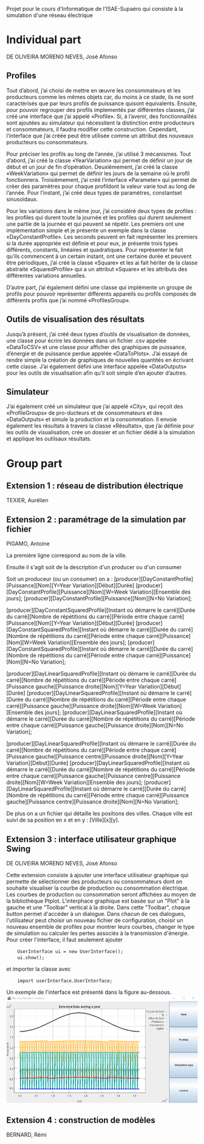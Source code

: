 Projet pour le cours d'Informatique de l'ISAE-Supaéro qui consiste à la simulation d'une réseau électrique

# Individual part
DE OLIVEIRA MORENO NEVES, José Afonso

## Profiles

Tout d’abord, j’ai choisi de mettre en œuvre les consommateurs et les producteurs comme les mêmes objets car, du moins à ce stade, ils ne sont caractérisés que par leurs profils de puissance quisont équivalents. Ensuite, pour pouvoir regrouper des profils implementés par différentes classes, j’ai créé une interface que j’ai appelé «Profile». Si, à l’avenir, des fonctionnalités sont ajoutées au simulateur qui nécessitent la distinction entre producteurs et consommateurs, il faudra modifier cette construction. Cependant, l’interface que j’ai créée peut être utilisée comme un attribut des nouveaux producteurs ou consommateurs.

Pour préciser les profils au long de l’année, j’ai utilisé 3 mécanismes. Tout d’abord, j’ai créé la classe «YearVariation» qui permet de définir un jour de début et un jour de fin d’opération. Deuxièmement, j’ai créé la classe «WeekVariation» qui permet de définir les jours de la semaine où le profil fonctionnera. Troisièmement, j’ai créé l’interface «Parameter» qui permet de créer des paramètres pour chaque profildont la valeur varie tout au long de l’année. Pour l’instant, j’ai créé deux types de paramètres, constantset sinusoïdaux.

Pour les variations dans le même jour, j’ai considéré deux types de profiles : les profiles qui durent toute la journée et les profiles qui durent seulement une partie de la journée et qui peuvent se répétir. Les premiers ont une implémentation simple et je présente un exemple dans la classe «DayConstantProfile». Les seconds peuvent en fait représenter les premiers si la durée appropriée est définie et pour eux, je présente trois types différents, constants, linéaires et quadratiques. Pour représenter le fait qu’ils commencent à un certain instant, ont une certaine durée et peuvent être périodiques, j’ai créé la classe «Square» et les ai fait hériter de la classe abstraite «SquaredProfile» qui a un attribut «Square» et les attributs des différentes variations annuelles.

D’autre part, j’ai également défini une classe qui implémente un groupe de profils pour pouvoir représenter différents appareils ou profils composés de différents profils que j’ai nommé «ProfilesGroup».

## Outils de visualisation des résultats

Jusqu’à présent, j’ai créé deux types d’outils de visualisation de données, une classe pour écrire les données dans un fichier .csv appelée «DataToCSV» et une classe pour afficher des graphiques de puissance, d’énergie et de puissance perdue appelée «DataToPlots». J’ai essayé de rendre simple la création de graphiques de nouvelles quantités en écrivant cette classe. J’ai également défini une interface appelée «DataOutputs» pour les outils de visualisation afin qu’il soit simple d’en ajouter d’autres.

## Simulateur

J’ai également créé un simulateur que j’ai appelé «City», qui reçoit des «ProfileGroups» de pro-ducteurs et de consommateurs et des «DataOutputs» et simule la production et la consommation. Il envoie également les résultats à travers la classe «Résultats», que j’ai définie pour les outils de visualisation, crée un dossier et un fichier dédié à la simulation et applique les outilsaux résultats.

# Group part

## Extension 1 : réseau de distribution électrique
TEXIER, Aurélien

## Extension 2 : paramétrage de la simulation par fichier
PIGAMO, Antoine

La première ligne correspond au nom de la ville.

Ensuite il s'agit soit de la description d'un producer ou d'un consumer

Soit un produceur (ou un consumer) on a : 
[producer][DayConstantProfile][Puissance][Nom][Y=Year Variation][Début][Durée]
[producer][DayConstantProfile][Puissance][Nom][W=Week Variation][Ensemble des jours];
[producer][DayConstantProfile][Puissance][Nom][N=No Variation];

[producer][DayConstantSquaredProfile][Instant où démarre le carré][Durée du carré][Nombre de répétitions du carré][Période entre chaque carré][Puissance][Nom][Y=Year Variation][Début][Durée]
[producer][DayConstantSquaredProfile][Instant où démarre le carré][Durée du carré][Nombre de répétitions du carré][Période entre chaque carré][Puissance][Nom][W=Week Variation][Ensemble des jours];
[producer][DayConstantSquaredProfile][Instant où démarre le carré][Durée du carré][Nombre de répétitions du carré][Période entre chaque carré][Puissance][Nom][N=No Variation];

[producer][DayLinearSquaredProfile][Instant où démarre le carré][Durée du carré][Nombre de répétitions du carré][Période entre chaque carré][Puissance gauche][Puissance droite][Nom][Y=Year Variation][Début][Durée]
[producer][DayLinearSquaredProfile][Instant où démarre le carré][Durée du carré][Nombre de répétitions du carré][Période entre chaque carré][Puissance gauche][Puissance droite][Nom][W=Week Variation][Ensemble des jours];
[producer][DayLinearSquaredProfile][Instant où démarre le carré][Durée du carré][Nombre de répétitions du carré][Période entre chaque carré][Puissance gauche][Puissance droite][Nom][N=No Variation];

[producer][DayLinearSquaredProfile][Instant où démarre le carré][Durée du carré][Nombre de répétitions du carré][Période entre chaque carré][Puissance gauche][Puissance centre][Puissance droite][Nom][Y=Year Variation][Début][Durée]
[producer][DayLinearSquaredProfile][Instant où démarre le carré][Durée du carré][Nombre de répétitions du carré][Période entre chaque carré][Puissance gauche][Puissance centre][Puissance droite][Nom][W=Week Variation][Ensemble des jours];
[producer][DayLinearSquaredProfile][Instant où démarre le carré][Durée du carré][Nombre de répétitions du carré][Période entre chaque carré][Puissance gauche][Puissance centre][Puissance droite][Nom][N=No Variation];


De plus on a un fichier qui détaille les positions des villes.
Chaque ville est suivi de sa position en x et en y : [Ville][x][y].

## Extension 3 : interface utilisateur graphique Swing
DE OLIVEIRA MORENO NEVES, José Afonso

Cette extension consiste à ajouter une interface utilisateur graphique qui permette de sélectionner des producteurs ou consommateurs dont on souhaite visualiser la courbe de production ou consommation électrique. Les courbes de production ou consommation seront affichées au moyen de la bibliothèque Ptplot. L'interphace graphique est basée sur un "Plot" à la gauche et une "Toolbar" vertical à la droite. Dans cette "Toolbar", chaque button permet d'accéder à un dialogue. Dans chacun de ces dialogues, l'utilisateur peut choisir un nouveau fichier de configuration, choisir un nouveau ensemble de profiles pour montrer leurs courbes, changer le type de simulation ou calculer les pertes associés à la transmission d'énergie.
Pour créer l'interface, il faut seulement ajouter
```
    UserInterface ui = new UserInterface();
    ui.show();
```
et importer la classe avec
```
    import userInterface.UserInterface;
```
Un exemple de l'interface est présenté dans la figure au-dessous.
![Exemple de l'interface](/images/interfaceExample.png)

## Extension 4 : construction de modèles
BERNARD, Rémi
